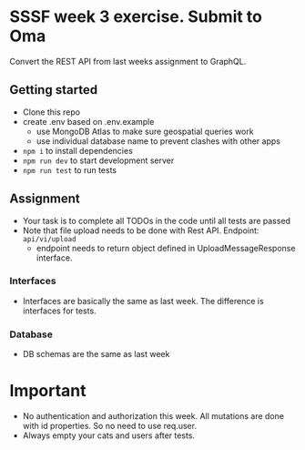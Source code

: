 # SSSF week 3 exercise. Submit to Oma

Convert the REST API from last weeks assignment to GraphQL.

## Getting started

- Clone this repo
- create .env based on .env.example
  - use MongoDB Atlas to make sure geospatial queries work
  - use individual database name to prevent clashes with other apps
- `npm i` to install dependencies
- `npm run dev` to start development server
- `npm run test` to run tests

## Assignment

- Your task is to complete all TODOs in the code until all tests are passed
- Note that file upload needs to be done with Rest API. Endpoint: `api/vi/upload`
  - endpoint needs to return object defined in UploadMessageResponse interface.

### Interfaces

- Interfaces are basically the same as last week. The difference is interfaces for tests.

### Database

- DB schemas are the same as last week

# Important

- No authentication and authorization this week. All mutations are done with id properties. So no need to use req.user.
- Always empty your cats and users after tests.
